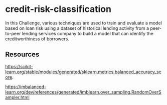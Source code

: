 # credit-risk-classification

In this Challenge, various techniques are used to train and evaluate a model based on loan risk using a dataset of historical lending activity from a peer-to-peer lending services company to build a model that can identify the creditworthiness of borrowers.

## Resources

https://scikit-learn.org/stable/modules/generated/sklearn.metrics.balanced_accuracy_score.

https://imbalanced-learn.org/dev/references/generated/imblearn.over_sampling.RandomOverSampler.html
